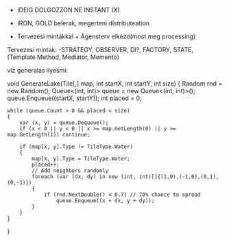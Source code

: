 ﻿


- IDEIG DOLGOZZON NE INSTANT (X)

- IRON, GOLD belerak, megerteni distributeation

- Tervezési mintákkal + Ágensterv elkezd(most meg processing)


Tervezesi mintak:
-STRATEGY, OBSERVER, DI?, FACTORY, STATE, (Template Method, Mediator, Memento)




viz generalas ilyesmi:

void GenerateLake(Tile[,] map, int startX, int startY, int size)
{
    Random rnd = new Random();
    Queue<(int, int)> queue = new Queue<(int, int)>();
    queue.Enqueue((startX, startY));
    int placed = 0;

    while (queue.Count > 0 && placed < size)
    {
        var (x, y) = queue.Dequeue();
        if (x < 0 || y < 0 || x >= map.GetLength(0) || y >= map.GetLength(1)) continue;

        if (map[x, y].Type != TileType.Water) 
        {
            map[x, y].Type = TileType.Water;
            placed++;
            // Add neighbors randomly
            foreach (var (dx, dy) in new (int, int)[]{(1,0),(-1,0),(0,1),(0,-1)})
            {
                if (rnd.NextDouble() < 0.7) // 70% chance to spread
                    queue.Enqueue((x + dx, y + dy));
            }
        }
    }
}
